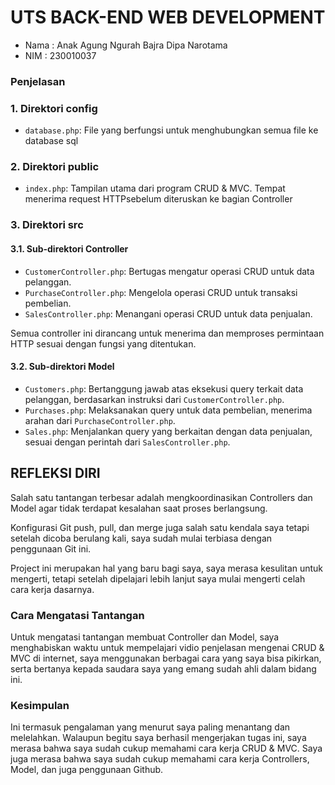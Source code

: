 # UTS BACK-END WEB DEVELOPMENT

- Nama : Anak Agung Ngurah Bajra Dipa Narotama
- NIM : 230010037

### Penjelasan

### 1. Direktori config

- `database.php`: File yang berfungsi untuk menghubungkan semua file ke database sql

### 2. Direktori public

- `index.php`: Tampilan utama dari program CRUD & MVC. Tempat menerima request HTTPsebelum diteruskan ke bagian Controller

### 3. Direktori src

#### 3.1. Sub-direktori Controller

- `CustomerController.php`: Bertugas mengatur operasi CRUD untuk data pelanggan.
- `PurchaseController.php`: Mengelola operasi CRUD untuk transaksi pembelian.
- `SalesController.php`: Menangani operasi CRUD untuk data penjualan.

Semua controller ini dirancang untuk menerima dan memproses permintaan HTTP sesuai dengan fungsi yang ditentukan.

#### 3.2. Sub-direktori Model

- `Customers.php`: Bertanggung jawab atas eksekusi query terkait data pelanggan, berdasarkan instruksi dari `CustomerController.php`.
- `Purchases.php`: Melaksanakan query untuk data pembelian, menerima arahan dari `PurchaseController.php`.
- `Sales.php`: Menjalankan query yang berkaitan dengan data penjualan, sesuai dengan perintah dari `SalesController.php`.

## REFLEKSI DIRI

Salah satu tantangan terbesar adalah mengkoordinasikan Controllers dan Model agar tidak terdapat kesalahan saat proses berlangsung.

Konfigurasi Git push, pull, dan merge juga salah satu kendala saya tetapi setelah dicoba berulang kali, saya sudah mulai terbiasa dengan penggunaan Git ini.

Project ini merupakan hal yang baru bagi saya, saya merasa kesulitan untuk mengerti, tetapi setelah dipelajari lebih lanjut saya mulai mengerti celah cara kerja dasarnya.

### Cara Mengatasi Tantangan

Untuk mengatasi tantangan membuat Controller dan Model, saya menghabiskan waktu untuk mempelajari vidio penjelasan mengenai CRUD & MVC di internet, saya menggunakan berbagai cara yang saya bisa pikirkan, serta bertanya kepada saudara saya yang emang sudah ahli dalam bidang ini.

### Kesimpulan

Ini termasuk pengalaman yang menurut saya paling menantang dan melelahkan. Walaupun begitu saya berhasil mengerjakan tugas ini, saya merasa bahwa saya sudah cukup memahami cara kerja CRUD & MVC. Saya juga merasa bahwa saya sudah cukup memahami cara kerja Controllers, Model, dan juga penggunaan Github.
